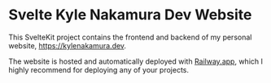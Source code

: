 # Svelte Kyle Nakamura Dev Website

This SvelteKit project contains the frontend and backend of my personal website, https://kylenakamura.dev.

The website is hosted and automatically deployed with [Railway.app](https://railway.app?referralCode=QCz9lp), which I highly recommend for deploying any of your projects.
